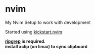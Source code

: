 # nvim
My Nvim Setup to work with development

Started using <a href="https://github.com/nvim-lua/kickstart.nvim">kickstart.nvim</a>

<b>
    <a href="https://github.com/BurntSushi/ripgrep">ripgrep</a> is required.
</b>
<br>
<b> install xclip (on linux) to sync clipboard </b>
